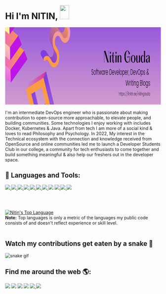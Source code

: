 <h1 align="">Hi I'm NITIN,  <img src="https://raw.githubusercontent.com/MartinHeinz/MartinHeinz/master/wave.gif" width="30px" height="45"></h1>


<img src="nitin.png" alt="Nitin" width="1000" height="250">



I'm an intermediate DevOps engineer who is passionate about making contribution to open-source more approachable, to elevate people, and building communities. Some technologies I enjoy working with includes Docker, Kubernetes & Java. Apart from tech I am more of a social kind & loves to read Philosophy and Psychology. In 2022, My interest in the Technical ecosystem with the connection and knowledge received from OpenSource and online communities led me to launch a Developer Students Club in our college, a community for tech enthusiasts to come together and build something meaningful & also help our freshers out in the developer space.

## 🚀 **Languages and Tools:**

<p align="left"> 
    <a href="https://www.java.com" target="_blank"> <img src="https://img.icons8.com/color/48/000000/java-coffee-cup-logo.png"/> </a>
    <a href="https://www.kubernetes.io" target="_blank"> <img src="https://img.icons8.com/color/48/000000/kubernetes.png"/> </a>
    <a href="https://www.docker.com" target="_blank"> <img src="https://img.icons8.com/color/48/000000/docker.png"/> </a>
    <a href="https://developer.mozilla.org/en-US/docs/Web/JavaScript" target="_blank"> <img src="https://img.icons8.com/color/48/000000/javascript.png"/> </a> 
    <a href="https://www.w3.org/html/" target="_blank"> <img src="https://img.icons8.com/color/48/000000/html-5.png"/> </a> 
    <a href="https://www.figma.com" target="_blank"> <img src="https://img.icons8.com/color/48/000000/figma--v1.png"/> </a> 
    <a href="https://www.w3schools.com/css/" target="_blank"> <img src="https://img.icons8.com/color/48/000000/css3.png"/> </a> 
    <a href="https://www.python.org" target="_blank"> <img src="https://img.icons8.com/color/48/000000/python.png"/></a> 
    <a href="https://git-scm.com/" target="_blank"> <img src="https://img.icons8.com/color/48/000000/git.png"/> </a> 
    <a href="https://git-scm.com/" target="_blank"> <img src="https://img.icons8.com/color/48/000000/golang.png"/> </a> 
    <a href="https://www.linux.org/" target="_blank"> <img src="https://img.icons8.com/color/48/000000/linux--v1.png"/> </a> 

    
</p>

<br/>
  <br/>
    
  <a href="https://github.com/shaggyyy2002/github-readme-stats"><img alt="Nitin's Top Language" src="https://github-readme-stats.vercel.app/api/top-langs/?username=shaggyyy2002&langs_count=8&count_private=true&layout=compact&theme=react&hide_border=true&bg_color=0D1117" /></a>
  <br/>
  <b>Note:</b> Top languages is only a metric of the languages my public code consists of and doesn't reflect experience or skill level.
<br>
</br>

## Watch my contributions get eaten by a snake 🐍
![snake gif](https://github.com/shaggyyy2002/shaggyyy2002/blob/output/github-contribution-grid-snake.svg)

## **Find me around the web 🌎:**
<p align="left">
<a href = "https://www.linkedin.com/in/nitin-gouda-b1577613b/"><img src="https://img.icons8.com/fluent/48/000000/linkedin.png"/></a> <a href = "https://dev.to/shaggyyy2002"><img src="https://img.icons8.com/external-tal-revivo-fresh-tal-revivo/56/000000/external-dev-community-where-programmers-share-ideas-and-help-each-other-grow-logo-fresh-tal-revivo.png"/></a>
<a href = "https://www.instagram.com/shaggyyyy.____/"><img src="https://img.icons8.com/fluent/48/000000/instagram-new.png"/></a>
<a href = "https://discord.com/invite/ZPnQ4PVG5Z"><img src="https://img.icons8.com/color/48/000000/discord-logo.png"/></a>
<a href = "https://twitter.com/shaggyyy03"><img src="https://img.icons8.com/color/48/000000/twitter--v1.png"</a> 
<a href = "https://hashnode.com/@shaggyyyy"><img src="https://img.icons8.com/color/48/000000/hashnode.png"/>

</a>    

</p>
